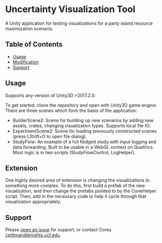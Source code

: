 # Uncertainty Visualization Tool

A Unity application for testing visualizations for a party island resource maximization scenario.

## Table of Contents

- [Usage](#usage)
- [Modification](#modification)
- [Support](#support)

## Usage
Supports any version of Unity3D >2017.2.0.

To get started, clone the repository and open with Unity3D game engine. There are three scenes which form the basis of the application:
- BuilderScene2: Scene for building up new scenarios by adding new assets, crates, changing visualization types. Supports local file IO.
- ExperimentScene2: Scene for loading previously constructed scenes (press LShift+O to open file dialog).
- StudyFlow: An example of a full fledged study with input logging and data forwarding. Built to be usable in a WebGL context on Qualtrics. Most logic is in two scripts (StudyFlowControl, LogHelper).

## Extension
One highly desired area of extension is changing the visualizations to something more complex. To do this, first build a prefab of the new visualization, and then change the prefabs pointed to by the ConeHelper script. Then, add in the necessary code to help it cycle through that visualization appropriately.

## Support

Please [open an issue](https://github.com/ISUE/UncertaintyViz/issues/new) for support, or contact Corey <cpittman@knights.ucf.edu>.
